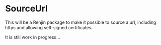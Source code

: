 # SourceUrl

This will be a Renjin package to make it possible to source a url, including https and allowing self-signed certificates.

It is still work in progress...